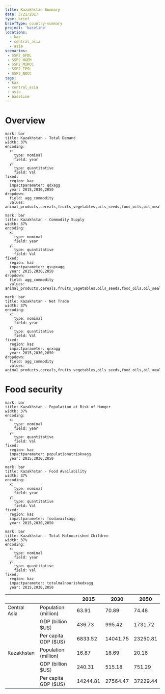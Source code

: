 ```yaml
---
title: Kazakhstan Summary
date: 3/21/2017
type: brief
briefType: country-summary
project: 'baseline'
locations:
  - kaz
  - central_asia
  - asia
scenarios:
 - SSP2_GFDL
 - SSP2_HGEM
 - SSP2_MIROC
 - SSP2_IPSL
 - SSP2_NOCC
tags:
 - kaz
 - central_asia
 - asia
 - baseline
---
```

# Overview 

```chart
mark: bar
title: Kazakhstan - Total Demand
width: 37%
encoding:
  x:
    type: nominal
    field: year
  y:
    type: quantitative
    field: Val
fixed:
  region: kaz
  impactparameter: qdxagg
  year: 2015,2030,2050
dropdown:
  field: agg_commodity
  values: animal_products,cereals,fruits_vegetables,oils_seeds,food_oils,oil_meals,other,pulses,roots_tubers,sugar
```

```chart
mark: bar
title: Kazakhstan - Commodity Supply
width: 37%
encoding:
  x:
    type: nominal
    field: year
  y:
    type: quantitative
    field: Val
fixed:
  region: kaz
  impactparameter: qsupxagg
  year: 2015,2030,2050
dropdown:
  field: agg_commodity
  values: animal_products,cereals,fruits_vegetables,oils_seeds,food_oils,oil_meals,other,pulses,roots_tubers,sugar
```

```chart
mark: bar
title: Kazakhstan - Net Trade
width: 37%
encoding:
  x:
    type: nominal
    field: year
  y:
    type: quantitative
    field: Val
fixed:
  region: kaz
  impactparameter: qnxagg
  year: 2015,2030,2050
dropdown:
  field: agg_commodity
  values: animal_products,cereals,fruits_vegetables,oils_seeds,food_oils,oil_meals,other,pulses,roots_tubers,sugar
```

# Food security

```chart
mark: bar
title: Kazakhstan - Population at Risk of Hunger
width: 37%
encoding:
  x:
    type: nominal
    field: year
  y:
    type: quantitative
    field: Val
fixed:
  region: kaz
  impactparameter: populationatriskxagg
  year: 2015,2030,2050
```

```chart
mark: bar
title: Kazakhstan - Food Availability
width: 37%
encoding:
  x:
    type: nominal
    field: year
  y:
    type: quantitative
    field: Val
fixed:
  region: kaz
  impactparameter: foodavailxagg
  year: 2015,2030,2050
```

```chart
mark: bar
title: Kazakhstan - Total Malnourished Children
width: 37%
encoding:
  x:
    type: nominal
    field: year
  y:
    type: quantitative
    field: Val
fixed:
  region: kaz
  impactparameter: totalmalnourishedxagg
  year: 2015,2030,2050
```

|   |   | 2015 | 2030 | 2050 |
|---|---|---|---|---|
| Central Asia | Population (million) | 63.91 | 70.89 | 74.48 |
|  | GDP (billion $US) | 436.73 | 995.42 | 1731.72 |
|  | Per capita GDP ($US) | 6833.52 | 14041.75 | 23250.81 |
| Kazakhstan | Population (million) | 16.87 | 18.69 | 20.18 |
|  | GDP (billion $US) | 240.31 | 515.18 | 751.29 |
|  | Per capita GDP ($US) | 14244.81| 27564.47| 37229.44|
